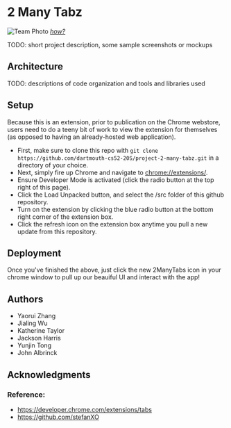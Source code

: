 # 2 Many Tabz

![Team Photo]()
[*how?*](https://help.github.com/articles/about-readmes/#relative-links-and-image-paths-in-readme-files)

TODO: short project description, some sample screenshots or mockups

## Architecture

TODO:  descriptions of code organization and tools and libraries used

## Setup
Because this is an extension, prior to publication on the Chrome webstore, users need to do a teeny bit of work to view the extension for themselves (as opposed to having an already-hosted web application).
* First, make sure to clone this repo with `git clone https://github.com/dartmouth-cs52-20S/project-2-many-tabz.git` in a directory of your choice. 
* Next, simply fire up Chrome and navigate to [chrome://extensions/](chrome://extensions/). 
* Ensure Developer Mode is activated (click the radio button at the top right of this page).
* Click the Load Unpacked button, and select the /src folder of this github repository.
* Turn on the extension by clicking the blue radio button at the bottom right corner of the extension box.
* Click the refresh icon on the extension box anytime you pull a new update from this repository.

## Deployment
Once you've finished the above, just click the new 2ManyTabs icon in your chrome window to pull up our beauiful UI and interact with the app!


## Authors
* Yaorui Zhang
* Jialing Wu
* Katherine Taylor
* Jackson Harris
* Yunjin Tong
* John Albrinck

## Acknowledgments

### Reference: 
* https://developer.chrome.com/extensions/tabs
* https://github.com/stefanXO